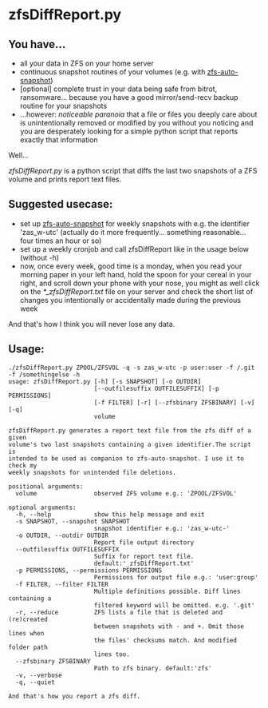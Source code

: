 # zfsDiffReport.py

## You have...

- all your data in ZFS on your home server
- continuous snapshot routines of your volumes (e.g. with [zfs-auto-snapshot](https://github.com/zfsonlinux/zfs-auto-snapshot))
- [optional] complete trust in your data being safe from bitrot, ransomware... because you have a good mirror/send-recv backup routine for your snapshots
- ...however: *noticeable paranoia* that a file or files you deeply care about is unintentionally removed or modified by you without you noticing and you are desperately looking for a simple python script that reports exactly that information

Well...

*zfsDiffReport.py* is a python script that diffs the last two snapshots of a ZFS volume and prints report text files.

## Suggested usecase:

- set up [zfs-auto-snapshot](https://github.com/zfsonlinux/zfs-auto-snapshot) for weekly snapshots with e.g. the identifier 'zas_w-utc' (actually do it more frequently... something reasonable... four times an hour or so)
- set up a weekly cronjob and call zfsDiffReport like in the usage below (without -h)
- now, once every week, good time is a monday, when you read your morning paper in your left hand, hold the spoon for your cereal in your right, and scroll down your phone with your nose, you might as well click on the *\*_zfsDiffReport.txt* file on your server and check the short list of changes you intentionally or accidentally made during the previous week

And that's how I think you will never lose any data.

## Usage:

```
./zfsDiffReport.py ZPOOL/ZFSVOL -q -s zas_w-utc -p user:user -f /.git -f /somethingelse -h                                                                                   
usage: zfsDiffReport.py [-h] [-s SNAPSHOT] [-o OUTDIR]                                                                                                                                                             
                        [--outfilesuffix OUTFILESUFFIX] [-p PERMISSIONS]                                                                                                                                           
                        [-f FILTER] [-r] [--zfsbinary ZFSBINARY] [-v] [-q]                                                                                                                                         
                        volume                                                                                                                                                                                     
                                                                                                                                                                                                                   
zfsDiffReport.py generates a report text file from the zfs diff of a given                                                                                                                                         
volume's two last snapshots containing a given identifier.The script is                                                                                                                                            
intended to be used as companion to zfs-auto-snapshot. I use it to check my                                                                                                                                        
weekly snapshots for unintended file deletions.                                                                                                                                                                    
                                                                                                                                                                                                                   
positional arguments:                                                                                                                                                                                              
  volume                observed ZFS volume e.g.: 'ZPOOL/ZFSVOL'                                                                                                                                                   
                                                                                                                                                                                                                   
optional arguments:                                                                                                                                                                                                
  -h, --help            show this help message and exit                                                                                                                                                            
  -s SNAPSHOT, --snapshot SNAPSHOT
                        snapshot identifier e.g.: 'zas_w-utc-'
  -o OUTDIR, --outdir OUTDIR
                        Report file output directory
  --outfilesuffix OUTFILESUFFIX
                        Suffix for report text file.
                        default:'_zfsDiffReport.txt'
  -p PERMISSIONS, --permissions PERMISSIONS
                        Permissions for output file e.g.: 'user:group'
  -f FILTER, --filter FILTER
                        Multiple definitions possible. Diff lines containing a
                        filtered keyword will be omitted. e.g. '.git'
  -r, --reduce          ZFS lists a file that is deleted and (re)created
                        between snapshots with - and +. Omit those lines when
                        the files' checksums match. And modified folder path
                        lines too.
  --zfsbinary ZFSBINARY
                        Path to zfs binary. default:'zfs'
  -v, --verbose
  -q, --quiet

And that's how you report a zfs diff.
```

